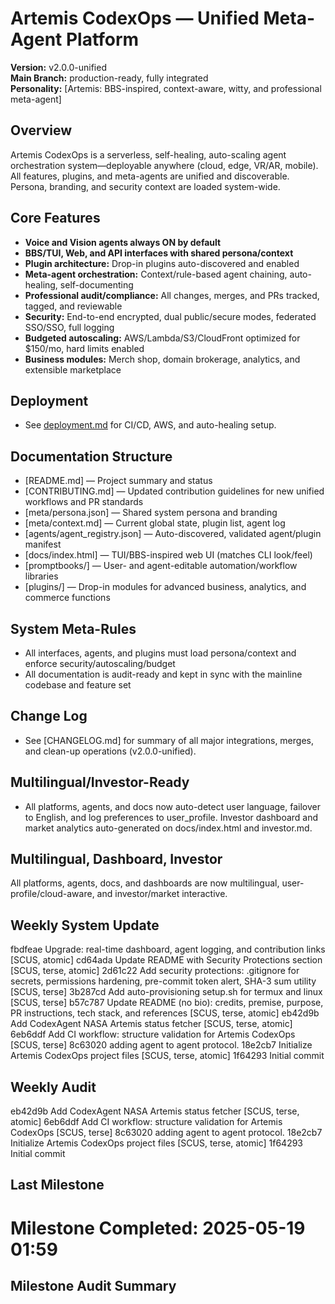 # Artemis CodexOps — Unified Meta-Agent Platform

**Version:** v2.0.0-unified  
**Main Branch:** production-ready, fully integrated  
**Personality:** [Artemis: BBS-inspired, context-aware, witty, and professional meta-agent]

## Overview

Artemis CodexOps is a serverless, self-healing, auto-scaling agent orchestration system—deployable anywhere (cloud, edge, VR/AR, mobile).  
All features, plugins, and meta-agents are unified and discoverable.  
Persona, branding, and security context are loaded system-wide.

## Core Features

- **Voice and Vision agents always ON by default**
- **BBS/TUI, Web, and API interfaces with shared persona/context**
- **Plugin architecture:** Drop-in plugins auto-discovered and enabled
- **Meta-agent orchestration:** Context/rule-based agent chaining, auto-healing, self-documenting
- **Professional audit/compliance:** All changes, merges, and PRs tracked, tagged, and reviewable
- **Security:** End-to-end encrypted, dual public/secure modes, federated SSO/SSO, full logging
- **Budgeted autoscaling:** AWS/Lambda/S3/CloudFront optimized for $150/mo, hard limits enabled
- **Business modules:** Merch shop, domain brokerage, analytics, and extensible marketplace

## Deployment

- See [deployment.md](deployment.md) for CI/CD, AWS, and auto-healing setup.

## Documentation Structure

- [README.md] — Project summary and status
- [CONTRIBUTING.md] — Updated contribution guidelines for new unified workflows and PR standards
- [meta/persona.json] — Shared system persona and branding
- [meta/context.md] — Current global state, plugin list, agent log
- [agents/agent_registry.json] — Auto-discovered, validated agent/plugin manifest
- [docs/index.html] — TUI/BBS-inspired web UI (matches CLI look/feel)
- [promptbooks/] — User- and agent-editable automation/workflow libraries
- [plugins/] — Drop-in modules for advanced business, analytics, and commerce functions

## System Meta-Rules

- All interfaces, agents, and plugins must load persona/context and enforce security/autoscaling/budget
- All documentation is audit-ready and kept in sync with the mainline codebase and feature set

## Change Log

- See [CHANGELOG.md] for summary of all major integrations, merges, and clean-up operations (v2.0.0-unified).

## Multilingual/Investor-Ready
- All platforms, agents, and docs now auto-detect user language, failover to English, and log preferences to user_profile. Investor dashboard and market analytics auto-generated on docs/index.html and investor.md.

## Multilingual, Dashboard, Investor
All platforms, agents, docs, and dashboards are now multilingual, user-profile/cloud-aware, and investor/market interactive.

## Weekly System Update

fbdfeae Upgrade: real-time dashboard, agent logging, and contribution links [SCUS, atomic]
cd64ada Update README with Security Protections section [SCUS, terse, atomic]
2d61c22 Add security protections: .gitignore for secrets, permissions hardening, pre-commit token alert, SHA-3 sum utility [SCUS, terse]
3b287cd Add auto-provisioning setup.sh for termux and linux [SCUS, terse]
b57c787 Update README (no bio): credits, premise, purpose, PR instructions, tech stack, and references [SCUS, terse, atomic]
eb42d9b Add CodexAgent NASA Artemis status fetcher [SCUS, terse, atomic]
6eb6ddf Add CI workflow: structure validation for Artemis CodexOps [SCUS, terse]
8c63020 adding agent to agent protocol.
18e2cb7 Initialize Artemis CodexOps project files [SCUS, terse, atomic]
1f64293 Initial commit

## Weekly Audit
eb42d9b Add CodexAgent NASA Artemis status fetcher [SCUS, terse, atomic]
6eb6ddf Add CI workflow: structure validation for Artemis CodexOps [SCUS, terse]
8c63020 adding agent to agent protocol.
18e2cb7 Initialize Artemis CodexOps project files [SCUS, terse, atomic]
1f64293 Initial commit


## Last Milestone
# Milestone Completed: 2025-05-19 01:59

## Milestone Audit Summary
